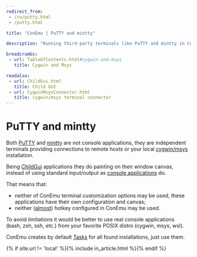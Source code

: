 ```yaml
---
redirect_from:
 - /ru/putty.html
 - /putty.html

title: "ConEmu | PuTTY and mintty"

description: "Running third-party terminals like PuTTY and mintty in ConEmu"

breadcrumbs:
 - url: TableOfContents.html#cygwin-and-msys
   title: Cygwin and Msys

readalso:
 - url: ChildGui.html
   title: Child GUI
 - url: CygwinMsysConnector.html
   title: cygwin/msys terminal connector
---
```


# PuTTY and mintty

Both [PuTTY](https://www.putty.org/) and [mintty](https://mintty.github.io/)
are not console applications, they are independent terminals providing connections
to remote hosts or your local [cygwin/msys](CygwinMsys.html) installation.

Being [ChildGui](ChildGui.html) applications they do painting on their window canvas,
instead of using standard input/output as [console applications](ConsoleApplication.html) do.

That means that:

* neither of ConEmu terminal customization options may be used, these applications
  have their own configuration and canvas;
* neither ([almost](ChildGui.html#hotkeys)) hotkey configured in ConEmu may be used.

To avoid limitations it would be better to use real console applications (bash, zsh, ssh, etc.)
from your favorite POSIX distro (cygwin, msys, wsl).

ConEmu creates by default [Tasks](Tasks.html#add-default-tasks) for all found installations,
just use them.

{% if site.url != 'local' %}{% include in_article.html %}{% endif %}
